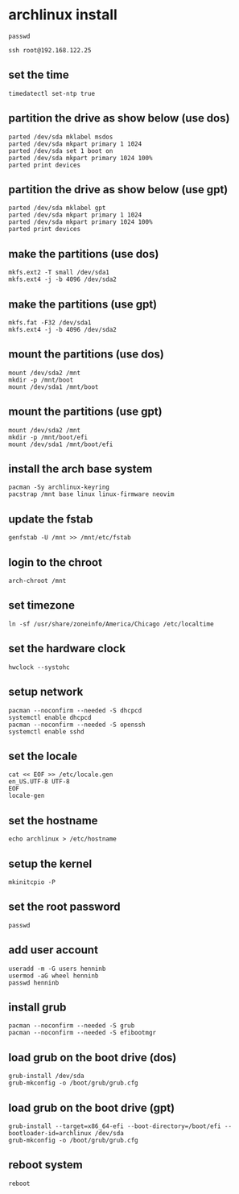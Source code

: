 # archlinux install

```
passwd
```

```
ssh root@192.168.122.25
```

## set the time
```
timedatectl set-ntp true
```


## partition the drive as show below (use dos)
```
parted /dev/sda mklabel msdos
parted /dev/sda mkpart primary 1 1024
parted /dev/sda set 1 boot on
parted /dev/sda mkpart primary 1024 100%
parted print devices
```

## partition the drive as show below (use gpt)
```
parted /dev/sda mklabel gpt
parted /dev/sda mkpart primary 1 1024
parted /dev/sda mkpart primary 1024 100%
parted print devices
```

## make the partitions (use dos)
```
mkfs.ext2 -T small /dev/sda1
mkfs.ext4 -j -b 4096 /dev/sda2
```

## make the partitions (use gpt)
```
mkfs.fat -F32 /dev/sda1
mkfs.ext4 -j -b 4096 /dev/sda2
```

## mount the partitions (use dos)
```
mount /dev/sda2 /mnt
mkdir -p /mnt/boot
mount /dev/sda1 /mnt/boot
```

## mount the partitions (use gpt)
```
mount /dev/sda2 /mnt
mkdir -p /mnt/boot/efi
mount /dev/sda1 /mnt/boot/efi
```

## install the arch base system
```
pacman -Sy archlinux-keyring
pacstrap /mnt base linux linux-firmware neovim
```

## update the fstab
```
genfstab -U /mnt >> /mnt/etc/fstab
```

## login to the chroot
```
arch-chroot /mnt
```

## set timezone
```
ln -sf /usr/share/zoneinfo/America/Chicago /etc/localtime
```

## set the hardware clock
```
hwclock --systohc
```

## setup network
```
pacman --noconfirm --needed -S dhcpcd
systemctl enable dhcpcd
pacman --noconfirm --needed -S openssh
systemctl enable sshd
```

## set the locale
```
cat << EOF >> /etc/locale.gen
en_US.UTF-8 UTF-8
EOF
locale-gen
```

## set the hostname
```
echo archlinux > /etc/hostname
```

## setup the kernel
```
mkinitcpio -P
```

## set the root password
```
passwd
```

## add user account
```
useradd -m -G users henninb
usermod -aG wheel henninb
passwd henninb
```

## install grub
```
pacman --noconfirm --needed -S grub
pacman --noconfirm --needed -S efibootmgr
```

## load grub on the boot drive (dos)
```
grub-install /dev/sda
grub-mkconfig -o /boot/grub/grub.cfg
````

## load grub on the boot drive (gpt)
```
grub-install --target=x86_64-efi --boot-directory=/boot/efi --bootloader-id=archlinux /dev/sda
grub-mkconfig -o /boot/grub/grub.cfg
````

## reboot system
```
reboot
```
